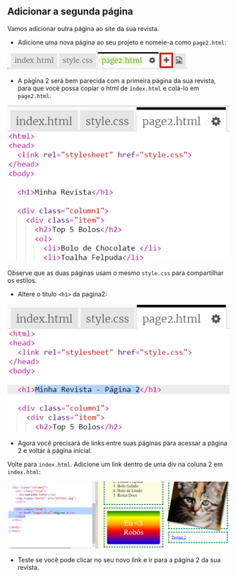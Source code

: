 ## Adicionar a segunda página

Vamos adicionar outra página ao site da sua revista.

+ Adicione uma nova página ao seu projeto e nomeie-a como `page2.html`:

![screenshot](images/magazine-page2.png)

+ A página 2 será bem parecida com a primeira página da sua revista, para que você possa copiar o html de `index.html` e colá-lo em `page2.html`.

![screenshot](images/magazine-page2-html.png)

Observe que as duas páginas usam o mesmo `style.css` para compartilhar os estilos.

+ Altere o título `<h1>` da pagina2:

![screenshot](images/magazine-page2-h1.png)

+ Agora você precisará de links entre suas páginas para acessar a página 2 e voltar à página inicial.

Volte para `index.html`. Adicione um link dentro de uma div na coluna 2 em `index.html`:

![screenshot](images/magazine-page2-link.png)

+ Teste se você pode clicar no seu novo link e ir para a página 2 da sua revista.